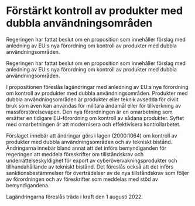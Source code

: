# Förstärkt kontroll av produkter med dubbla användningsområden

Regeringen har fattat beslut om en proposition som innehåller förslag med anledning av EU:s nya förordning om kontroll av produkter med dubbla användningsområden.

Regeringen har fattat beslut om en proposition som innehåller förslag med anledning av EU:s nya förordning om kontroll av produkter med dubbla användningsområden.

I propositionen föreslås lagändringar med anledning av EU:s nya förordning om kontroll av produkter med dubbla användningsområden. Produkter med dubbla användningsområden är produkter eller teknik avsedda för civilt bruk som även kan användas för militära ändamål eller för tillverkning av massförstörelsevapen. Den nya förordningen är en omarbetning som ersätter en tidigare EU-förordning om kontroll av sådana produkter. Syftet med omarbetningen är att modernisera och effektivisera kontrollarbetet.

Förslaget innebär att ändringar görs i lagen (2000:1064) om kontroll av produkter med dubbla användningsområden och av tekniskt bistånd. Ändringarna innebär bland annat att det införs bemyndiganden för regeringen att meddela föreskrifter om tillståndskrav och underrättelseskyldighet för export av cyberövervakningsprodukter och tillhandahållande av tekniskt bistånd. Det föreslås också att det införs sanktionsbestämmelser för överträdelser av de nya tillståndskrav som följer av förordningen och av föreskrifter som meddelas med stöd av bemyndigandena.

Lagändringarna föreslås träda i kraft den 1 augusti 2022.
